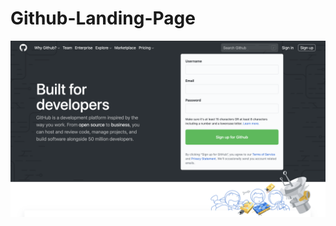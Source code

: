 # Github-Landing-Page

![alt text](https://github.com/An3sha/Github-Landing-Page/blob/main/1.jpg?raw=true)
